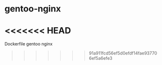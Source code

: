 # gentoo-nginx
<<<<<<< HEAD
=======
Dockerfile gentoo nginx
>>>>>>> 91a911fcd56ef5d0efdf14fae937706ef5a6efe3
